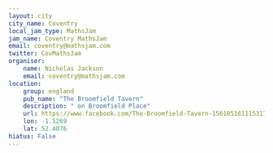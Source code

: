 ```yaml
---
layout: city                                           
city_name: Coventry
local_jam_type: MathsJam
jam_name: Coventry MathsJam
email: coventry@mathsjam.com
twitter: CovMathsJam
organiser:
    name: Nicholas Jackson
    email: coventry@mathsjam.com
location:
    group: england
    pub_name: "The Broomfield Tavern"
    description: " on Broomfield Place"
    url: https://www.facebook.com/The-Broomfield-Tavern-156105161115317/
    lon: -1.5269
    lat: 52.4076
hiatus: False
---
```

